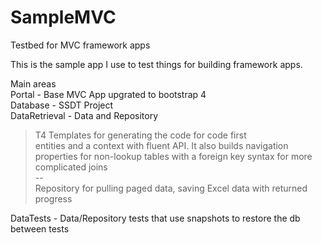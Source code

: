 # SampleMVC
Testbed for MVC framework apps

This is the sample app I use to test things for building framework apps.

Main areas  
Portal - Base MVC App upgrated to bootstrap 4  
Database - SSDT Project  
DataRetrieval - Data and Repository  
> T4 Templates for generating the code for code first  
> entities and a context with fluent API. It also builds navigation
> properties for non-lookup tables with a foreign key syntax for more 
> complicated joins    
--  
> Repository for pulling paged data, saving Excel data with returned progress  

DataTests - Data/Repository tests that use snapshots to restore the db between tests
